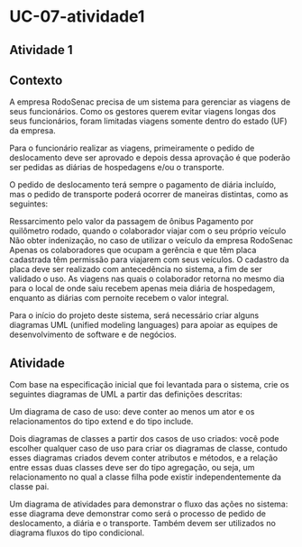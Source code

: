# UC-07-atividade1

## Atividade 1

 

## Contexto

A empresa RodoSenac precisa de um sistema para gerenciar as viagens de seus funcionários. Como os gestores querem evitar viagens longas dos seus funcionários, foram limitadas viagens somente dentro do estado (UF) da empresa.

Para o funcionário realizar as viagens, primeiramente o pedido de deslocamento deve ser aprovado e depois dessa aprovação é que poderão ser pedidas as diárias de hospedagens e/ou o transporte.

O pedido de deslocamento terá sempre o pagamento de diária incluído, mas o pedido de transporte poderá ocorrer de maneiras distintas, como as seguintes:

Ressarcimento pelo valor da passagem de ônibus
Pagamento por quilômetro rodado, quando o colaborador viajar com o seu próprio veículo
Não obter indenização, no caso de utilizar o veículo da empresa RodoSenac
Apenas os colaboradores que ocupam a gerência e que têm placa cadastrada têm permissão para viajarem com seus veículos. O cadastro da placa deve ser realizado com antecedência no sistema, a fim de ser validado o uso.
As viagens nas quais o colaborador retorna no mesmo dia para o local de onde saiu recebem apenas meia diária de hospedagem, enquanto as diárias com pernoite recebem o valor integral.

Para o início do projeto deste sistema, será necessário criar alguns diagramas UML (unified modeling languages) para apoiar as equipes de desenvolvimento de software e de negócios.

 

## Atividade

Com base na especificação inicial que foi levantada para o sistema, crie os seguintes diagramas de UML a partir das definições descritas:

Um diagrama de caso de uso: deve conter ao menos um ator e os relacionamentos do tipo extend e do tipo include.
 

Dois diagramas de classes a partir dos casos de uso criados: você pode escolher qualquer caso de uso para criar os diagramas de classe, contudo esses diagramas criados devem conter atributos e métodos, e a relação entre essas duas classes deve ser do tipo agregação, ou seja, um relacionamento no qual a classe filha pode existir independentemente da classe pai.
 

Um diagrama de atividades para demonstrar o fluxo das ações no sistema: esse diagrama deve demonstrar como será o processo de pedido de deslocamento, a diária e o transporte. Também devem ser utilizados no diagrama fluxos do tipo condicional.
